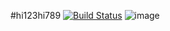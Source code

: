 #hi123hi789
[![Build Status](https://travis-ci.com/hi123hi789/hi123hi789.svg?branch=main)](https://travis-ci.com/hi123hi789/hi123hi789)
![image](https://user-images.githubusercontent.com/48506644/112596321-9e529800-8e46-11eb-81c2-6bad650d841b.png)
